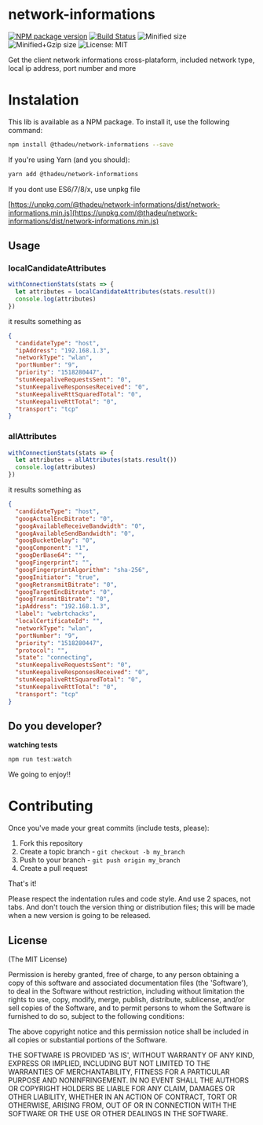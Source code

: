 # network-informations

[![NPM package version](https://img.shields.io/npm/v/@thadeu/network-informations.svg)](https://www.npmjs.com/package/@thadeu/network-informations)
[![Build Status](https://travis-ci.org/thadeu/network-informations.svg?branch=master)](https://travis-ci.org/thadeu/network-informations)
![Minified size](http://img.badgesize.io/thadeu/network-informations/master/dist/network-informations.min.js.svg?label=min+size)
![Minified+Gzip size](http://img.badgesize.io/thadeu/network-informations/master/dist/network-informations.min.js.svg?compression=gzip&label=min%2Bgzip+size)
![License: MIT](https://img.shields.io/npm/l/@thadeu/network-informations.svg)

Get the client network informations cross-plataform, included network type, local ip address, port number and more

# Instalation
This lib is available as a NPM package. To install it, use the following command:

```bash
npm install @thadeu/network-informations --save
```

If you're using Yarn (and you should):

```bash
yarn add @thadeu/network-informations
```

If you dont use ES6/7/8/x, use unpkg file

[https://unpkg.com/@thadeu/network-informations/dist/network-informations.min.js](https://unpkg.com/@thadeu/network-informations/dist/network-informations.min.js)

## Usage

### localCandidateAttributes

```js
withConnectionStats(stats => {
  let attributes = localCandidateAttributes(stats.result())
  console.log(attributes)
})
```

it results something as

```json
{
  "candidateType": "host",
  "ipAddress": "192.168.1.3",
  "networkType": "wlan",
  "portNumber": "9",
  "priority": "1518280447",
  "stunKeepaliveRequestsSent": "0",
  "stunKeepaliveResponsesReceived": "0",
  "stunKeepaliveRttSquaredTotal": "0",
  "stunKeepaliveRttTotal": "0",
  "transport": "tcp"
}
```

### allAttributes

```js
withConnectionStats(stats => {
  let attributes = allAttributes(stats.result())
  console.log(attributes)
})
```

it results something as

```json
{
  "candidateType": "host",
  "googActualEncBitrate": "0",
  "googAvailableReceiveBandwidth": "0",
  "googAvailableSendBandwidth": "0",
  "googBucketDelay": "0",
  "googComponent": "1",
  "googDerBase64": "",
  "googFingerprint": "",
  "googFingerprintAlgorithm": "sha-256",
  "googInitiator": "true",
  "googRetransmitBitrate": "0",
  "googTargetEncBitrate": "0",
  "googTransmitBitrate": "0",
  "ipAddress": "192.168.1.3",
  "label": "webrtchacks",
  "localCertificateId": "",
  "networkType": "wlan",
  "portNumber": "9",
  "priority": "1518280447",
  "protocol": "",
  "state": "connecting",
  "stunKeepaliveRequestsSent": "0",
  "stunKeepaliveResponsesReceived": "0",
  "stunKeepaliveRttSquaredTotal": "0",
  "stunKeepaliveRttTotal": "0",
  "transport": "tcp"
}
```


## Do you developer?

**watching tests**

```js
npm run test:watch
```

We going to enjoy!!

# Contributing

Once you've made your great commits (include tests, please):

1. Fork this repository
2. Create a topic branch - `git checkout -b my_branch`
3. Push to your branch - `git push origin my_branch`
4. Create a pull request

That's it!

Please respect the indentation rules and code style. And use 2 spaces, not tabs. And don't touch the version thing or distribution files; this will be made when a new version is going to be released.

## License
(The MIT License)

Permission is hereby granted, free of charge, to any person obtaining a copy of this software and associated documentation files (the 'Software'), to deal in the Software without restriction, including without limitation the rights to use, copy, modify, merge, publish, distribute, sublicense, and/or sell copies of the Software, and to permit persons to whom the Software is furnished to do so, subject to the following conditions:

The above copyright notice and this permission notice shall be included in all copies or substantial portions of the Software.

THE SOFTWARE IS PROVIDED 'AS IS', WITHOUT WARRANTY OF ANY KIND, EXPRESS OR IMPLIED, INCLUDING BUT NOT LIMITED TO THE WARRANTIES OF MERCHANTABILITY, FITNESS FOR A PARTICULAR PURPOSE AND NONINFRINGEMENT. IN NO EVENT SHALL THE AUTHORS OR COPYRIGHT HOLDERS BE LIABLE FOR ANY CLAIM, DAMAGES OR OTHER LIABILITY, WHETHER IN AN ACTION OF CONTRACT, TORT OR OTHERWISE, ARISING FROM, OUT OF OR IN CONNECTION WITH THE SOFTWARE OR THE USE OR OTHER DEALINGS IN THE SOFTWARE.
